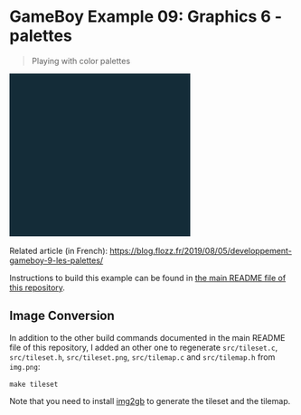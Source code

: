 # GameBoy Example 09: Graphics 6 - palettes

> Playing with color palettes

![Graphics 6](./graphics6-screenshot.gif)

Related article (in French): https://blog.flozz.fr/2019/08/05/developpement-gameboy-9-les-palettes/

Instructions to build this example can be found in [the main README file of this repository](https://github.com/flozz/gameboy-examples/#compiling-examples).


## Image Conversion

In addition to the other build commands documented in the main README file of this repository, I added an other one to regenerate `src/tileset.c`, `src/tileset.h`, `src/tileset.png`, `src/tilemap.c` and `src/tilemap.h` from `img.png`:

    make tileset

Note that you need to install [img2gb][] to generate the tileset and the tilemap.


[img2gb]: https://github.com/flozz/img2gb
